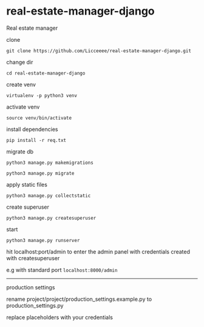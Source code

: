 # real-estate-manager-django
Real estate manager

clone

```git clone https://github.com/Licceeee/real-estate-manager-django.git```

change dir

```cd real-estate-manager-django```

create venv

```virtualenv -p python3 venv```

activate venv

```source venv/bin/activate```

install dependencies

```pip install -r req.txt```

migrate db

```python3 manage.py makemigrations```

```python3 manage.py migrate```


apply static files

```python3 manage.py collectstatic```

create superuser

```python3 manage.py createsuperuser```

start

```python3 manage.py runserver```

hit 
localhost:port/admin to enter the admin panel with credentials created 
with createsuperuser

e.g with standard port
```localhost:8000/admin```

----

production settings

rename project/project/production_settings.example.py to production_settings.py

replace placeholders with your credentials
